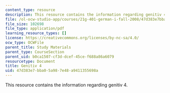 ```yaml
---
content_type: resource
description: This resource contains the information regarding genitiv 4.
file: /ol-ocw-studio-app/courses/21g-401-german-i-fall-2008/47d383e7bba05a987e48a9411355698a_MIT21G_401F08_genitiv4.pdf
file_size: 102698
file_type: application/pdf
learning_resource_types: []
license: https://creativecommons.org/licenses/by-nc-sa/4.0/
ocw_type: OCWFile
parent_title: Study Materials
parent_type: CourseSection
parent_uid: b0ca1507-cf3d-dcef-45ce-f688a86a6079
resourcetype: Document
title: Genitiv 4
uid: 47d383e7-bba0-5a98-7e48-a9411355698a
---
```

This resource contains the information regarding genitiv 4.